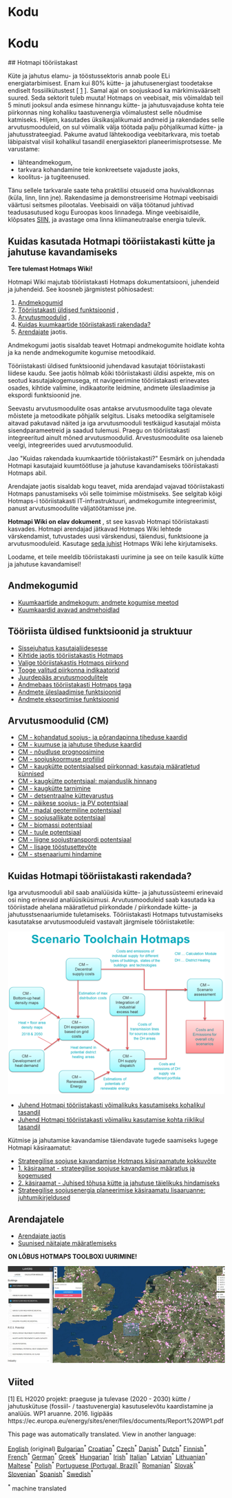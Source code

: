 <h1> <a class="anchor" id="home" href="#home"><i class="fa fa-link"></i></a> Kodu </h1><h1> <a class="anchor" id="home" href="#home"><i class="fa fa-link"></i></a> Kodu </h1> ## Hotmapi tööriistakast <p> Küte ja jahutus elamu- ja tööstussektoris annab poole ELi energiatarbimisest. Enam kui 80% kütte- ja jahutusenergiast toodetakse endiselt fossiilkütustest [ <a href="#references">1</a> ]. Samal ajal on soojuskaod ka märkimisväärselt suured. Seda sektorit tuleb muuta! Hotmaps on veebisait, mis võimaldab teil 5 minuti jooksul anda esimese hinnangu kütte- ja jahutusvajaduse kohta teie piirkonnas ning kohaliku taastuvenergia võimalustest selle nõudmise katmiseks. Hiljem, kasutades üksikasjalikumaid andmeid ja rakendades selle arvutusmooduleid, on sul võimalik välja töötada palju põhjalikumad kütte- ja jahutusstrateegiad. Pakume avatud lähtekoodiga veebitarkvara, mis toetab läbipaistval viisil kohalikul tasandil energiasektori planeerimisprotsesse. Me varustame: </p><ul><li> lähteandmekogum, </li><li> tarkvara kohandamine teie konkreetsete vajaduste jaoks, </li><li> koolitus- ja tugiteenused. </li></ul><p> Tänu sellele tarkvarale saate teha praktilisi otsuseid oma huvivaldkonnas (küla, linn, linn jne). Rakendasime ja demonstreerisime Hotmapi veebisaidi väärtusi seitsmes pilootalas. Veebisaidi on välja töötanud juhtivad teadusasutused kogu Euroopas koos linnadega. Minge veebisaidile, klõpsates <a href="https://www.hotmaps.hevs.ch/map">SIIN,</a> ja avastage oma linna kliimaneutraalse energia tulevik. </p><h2> <a class="anchor" id="how-to-use-the-hotmaps-toolbox-for-heating-and-cooling-planning" href="#how-to-use-the-hotmaps-toolbox-for-heating-and-cooling-planning"><i class="fa fa-link"></i></a> Kuidas kasutada Hotmapi tööriistakasti kütte ja jahutuse kavandamiseks </h2><p> <strong>Tere tulemast Hotmaps Wiki!</strong> </p><p> Hotmapi Wiki majutab tööriistakasti Hotmaps dokumentatsiooni, juhendeid ja juhendeid. See koosneb järgmistest põhiosadest: </p><ol><li> <a href="#data-sets">Andmekogumid</a> </li><li> <a href="#general-tool-functionalities-and-structure">Tööriistakasti üldised funktsioonid</a> , </li><li> <a href="#calculation-modules-cm">Arvutusmoodulid</a> , </li><li> <a href="#how-to-apply-hotmaps-toolbox">Kuidas kuumkaartide tööriistakasti rakendada?</a> </li><li> <a href="#for-developers">Arendajate</a> jaotis. </li></ol><p> Andmekogumi jaotis sisaldab teavet Hotmapi andmekogumite hoidlate kohta ja ka nende andmekogumite kogumise metoodikaid. </p><p> Tööriistakasti üldised funktsioonid juhendavad kasutajat tööriistakasti liidese kaudu. See jaotis hõlmab kõiki tööriistakasti üldisi aspekte, mis on seotud kasutajakogemusega, nt navigeerimine tööriistakasti erinevates osades, kihtide valimine, indikaatorite leidmine, andmete üleslaadimise ja ekspordi funktsioonid jne. </p><p> Seevastu arvutusmoodulite osas antakse arvutusmoodulite taga olevate mõistete ja metoodikate põhjalik selgitus. Lisaks metoodika selgitamisele aitavad pakutavad näited ja iga arvutusmooduli testkäigud kasutajal mõista sisendparameetreid ja saadud tulemusi. Praegu on tööriistakasti integreeritud ainult mõned arvutusmoodulid. Arvestusmoodulite osa laieneb veelgi, integreerides uued arvutusmoodulid. </p><p> Jao &quot;Kuidas rakendada kuumkaartide tööriistakasti?&quot; Eesmärk on juhendada Hotmapi kasutajaid kuumtöötluse ja jahutuse kavandamiseks tööriistakasti Hotmaps abil. </p><p> Arendajate jaotis sisaldab kogu teavet, mida arendajad vajavad tööriistakasti Hotmaps panustamiseks või selle toimimise mõistmiseks. See selgitab kõigi Hotmaps-i tööriistakasti IT-infrastruktuuri, andmekogumite integreerimist, panust arvutusmoodulite väljatöötamisse jne. </p><p> <strong>Hotmapi Wiki on elav dokument</strong> , st see kasvab Hotmapi tööriistakasti kasvades. Hotmapi arendajad jätkavad Hotmaps Wiki lehtede värskendamist, tutvustades uusi värskendusi, täiendusi, funktsioone ja arvutusmooduleid. Kasutage <a href="https://github.com/HotMaps/hotmaps_wiki/wiki/en-Guidelines-for-writing-a-Hotmaps-Wiki-page">seda juhist</a> Hotmaps Wiki lehe kirjutamiseks. </p><p> Loodame, et teile meeldib tööriistakasti uurimine ja see on teile kasulik kütte ja jahutuse kavandamisel! </p><h2> <a class="anchor" id="data-sets" href="#data-sets"><i class="fa fa-link"></i></a> Andmekogumid </h2><ul><li> <a href="Hotmaps-data-set-method-of-data-collection">Kuumkaartide andmekogum: andmete kogumise meetod</a> </li><li> <a href="Hotmaps-open-data-repositories">Kuumkaardid avavad andmehoidlad</a> </li></ul><h2> <a class="anchor" id="general-tool-functionalities-and-structure" href="#general-tool-functionalities-and-structure"><i class="fa fa-link"></i></a> Tööriista üldised funktsioonid ja struktuur </h2><ul><li> <a href="Introduction-to-user-interface">Sissejuhatus kasutajaliidesesse</a> </li><li> <a href="Layers-section-in-the-Hotmaps-toolbox">Kihtide jaotis tööriistakastis Hotmaps</a> </li><li> <a href="Select-a-region-in-the-Hotmaps-toolbox">Valige tööriistakastis Hotmaps piirkond</a> </li><li> <a href="Retrieve-indicators-of-a-selected-area">Tooge valitud piirkonna indikaatorid</a> </li><li> <a href="Access-to-calculation-modules">Juurdepääs arvutusmoodulitele</a> </li><li> <a href="Database-behind-the-Hotmaps-toolbox">Andmebaas tööriistakasti Hotmaps taga</a> </li><li> <a href="Data-upload-functionalities">Andmete üleslaadimise funktsioonid</a> </li><li> <a href="Data-export-functionalities">Andmete eksportimise funktsioonid</a> </li></ul><h2> <a class="anchor" id="calculation-modules-cm" href="#calculation-modules-cm"><i class="fa fa-link"></i></a> Arvutusmoodulid (CM) </h2><ul><li> <a href="CM-Customized-heat-and-floor-area-density-maps">CM - kohandatud soojus- ja põrandapinna tiheduse kaardid</a> </li><li> <a href="CM-Scale-heat-and-cool-density-maps">CM - kuumuse ja jahutuse tiheduse kaardid</a> </li><li> <a href="CM-Demand-projection">CM - nõudluse prognoosimine</a> </li><li> <a href="CM-Heat-load-profiles">CM - soojuskoormuse profiilid</a> </li><li> <a href="CM-District-heating-potential-areas-user-defined-thresholds">CM - kaugkütte potentsiaalsed piirkonnad: kasutaja määratletud künnised</a> </li><li> <a href="CM-District-heating-potential-economic-assessment">CM - kaugkütte potentsiaal: majanduslik hinnang</a> </li><li> <a href="CM-District-heating-supply-dispatch">CM - kaugkütte tarnimine</a> </li><li> <a href="CM-Decentral-heating-supply">CM - detsentraalne küttevarustus</a> </li><li> <a href="CM-Solar-thermal-and-PV-potential">CM - päikese soojus- ja PV potentsiaal</a> </li><li> <a href="CM-Shallow-geothermal-potential">CM - madal geotermiline potentsiaal</a> </li><li> <a href="CM-Heat-source-potential">CM - soojusallikate potentsiaal</a> </li><li> <a href="CM-Biomass-potential">CM - biomassi potentsiaal</a> </li><li> <a href="CM-Wind-potential">CM - tuule potentsiaal</a> </li><li> <a href="CM-Excess-heat-transport-potential">CM - liigne soojustranspordi potentsiaal</a> </li><li> <a href="CM-add-industry-plant">CM - lisage tööstusettevõte</a> </li><li> <a href="CM-Scenario-assessment">CM - stsenaariumi hindamine</a> </li></ul><h2> <a class="anchor" id="how-to-apply-hotmaps-toolbox" href="#how-to-apply-hotmaps-toolbox"><i class="fa fa-link"></i></a> Kuidas Hotmapi tööriistakasti rakendada? </h2><p> Iga arvutusmooduli abil saab analüüsida kütte- ja jahutussüsteemi erinevaid osi ning erinevaid analüüsiküsimusi. Arvutusmooduleid saab kasutada ka tööriistade ahelana määratletud piirkondade / piirkondade kütte- ja jahutusstsenaariumide tuletamiseks. Tööriistakasti Hotmaps tutvustamiseks kasutatakse arvutusmooduleid vastavalt järgmisele tööriistaketile: </p><p><img alt="" src="https://github.com/HotMaps/hotmaps_wiki/blob/master/Images/Hotmaps_toolchain_2019-05-09.png"/></p><ul><li> <a href="GL-local">Juhend Hotmapi tööriistakasti võimalikuks kasutamiseks kohalikul tasandil</a> </li><li> <a href="GL-national">Juhend Hotmapi tööriistakasti võimaliku kasutamise kohta riiklikul tasandil</a> </li></ul><p> Kütmise ja jahutamise kavandamise täiendavate tugede saamiseks lugege Hotmapi käsiraamatut: </p><ul><li> <a href="https://www.hotmaps-project.eu/wp-content/uploads/2019/04/Summary-Hotmaps-Handbook.pdf">Strateegilise soojuse kavandamise Hotmaps käsiraamatute kokkuvõte</a> </li><li> <a href="https://vbn.aau.dk/da/publications/definition-amp-experiences-of-strategic-heat-planning">1. käsiraamat - strateegilise soojuse kavandamise määratlus ja kogemused</a> </li><li> <a href="https://vbn.aau.dk/da/publications/guidance-for-the-comprehensive-assessment-of-efficient-heating-an">2. käsiraamat - Juhised tõhusa kütte ja jahutuse täielikuks hindamiseks</a> </li><li> <a href="https://vbn.aau.dk/da/publications/appendix-report-to-the-hotmaps-handbook-for-strategic-heat-planni">Strateegilise soojusenergia planeerimise käsiraamatu lisaaruanne: juhtumikirjeldused</a> </li></ul><h2> <a class="anchor" id="for-developers" href="#for-developers"><i class="fa fa-link"></i></a> Arendajatele </h2><ul><li> <a href="Developers">Arendajate jaotis</a> </li><li> <a href="Guidelines-for-defining-indicators">Suunised näitajate määratlemiseks</a> </li></ul><p> <strong>ON LÕBUS HOTMAPS TOOLBOXI UURIMINE!</strong> </p><p><img alt="" src="https://github.com/HotMaps/hotmaps_wiki/blob/master/Images/Hotmaps_test.JPG"/></p><h2> <a class="anchor" id="references" href="#references"><i class="fa fa-link"></i></a> Viited </h2><p> [1] EL H2020 projekt: praeguse ja tulevase (2020 - 2030) kütte / jahutuskütuse (fossiil- / taastuvenergia) kasutuselevõtu kaardistamine ja analüüs. WP1 aruanne. 2016. ligipääs https://ec.europa.eu/energy/sites/ener/files/documents/Report%20WP1.pdf </p>
<!--- THIS IS A SUPER UNIQUE IDENTIFIER -->

This page was automatically translated. View in another language:

[English](../en/Home) (original) [Bulgarian](../bg/Home)<sup>\*</sup> [Croatian](../hr/Home)<sup>\*</sup> [Czech](../cs/Home)<sup>\*</sup> [Danish](../da/Home)<sup>\*</sup> [Dutch](../nl/Home)<sup>\*</sup>  [Finnish](../fi/Home)<sup>\*</sup> [French](../fr/Home)<sup>\*</sup> [German](../de/Home)<sup>\*</sup> [Greek](../el/Home)<sup>\*</sup> [Hungarian](../hu/Home)<sup>\*</sup> [Irish](../ga/Home)<sup>\*</sup> [Italian](../it/Home)<sup>\*</sup> [Latvian](../lv/Home)<sup>\*</sup> [Lithuanian](../lt/Home)<sup>\*</sup> [Maltese](../mt/Home)<sup>\*</sup> [Polish](../pl/Home)<sup>\*</sup> [Portuguese (Portugal, Brazil)](../pt/Home)<sup>\*</sup> [Romanian](../ro/Home)<sup>\*</sup> [Slovak](../sk/Home)<sup>\*</sup> [Slovenian](../sl/Home)<sup>\*</sup> [Spanish](../es/Home)<sup>\*</sup> [Swedish](../sv/Home)<sup>\*</sup> 

<sup>\*</sup> machine translated

